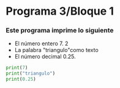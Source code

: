 # Programa 3/Bloque 1
### Este programa imprime lo siguiente 
- El número entero 7. 2
- La palabra "triangulo"como texto
- El número decimal 0.25.
```python
print(7)
print("triangulo")
print(0.25)
